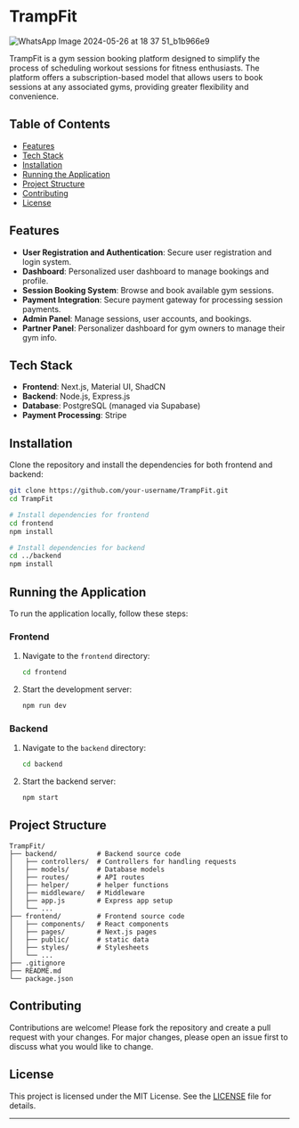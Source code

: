 
# TrampFit

![WhatsApp Image 2024-05-26 at 18 37 51_b1b966e9](https://github.com/ezioxatul/TrampFit/assets/119116696/893fcb17-84ce-4675-8312-a89c1f967e57)


TrampFit is a gym session booking platform designed to simplify the process of scheduling workout sessions for fitness enthusiasts. The platform offers a subscription-based model that allows users to book sessions at any associated gyms, providing greater flexibility and convenience.



## Table of Contents

- [Features](#features)
- [Tech Stack](#tech-stack)
- [Installation](#installation)
- [Running the Application](#running-the-application)
- [Project Structure](#project-structure)
- [Contributing](#contributing)
- [License](#license)

## Features

- **User Registration and Authentication**: Secure user registration and login system.
- **Dashboard**: Personalized user dashboard to manage bookings and profile.
- **Session Booking System**: Browse and book available gym sessions.
- **Payment Integration**: Secure payment gateway for processing session payments.
- **Admin Panel**: Manage sessions, user accounts, and bookings.
- **Partner Panel**: Personalizer dashboard for gym owners to manage their gym info.

## Tech Stack

- **Frontend**: Next.js, Material UI, ShadCN
- **Backend**: Node.js, Express.js
- **Database**: PostgreSQL (managed via Supabase)
- **Payment Processing**: Stripe

## Installation

Clone the repository and install the dependencies for both frontend and backend:

```bash
git clone https://github.com/your-username/TrampFit.git
cd TrampFit

# Install dependencies for frontend
cd frontend
npm install

# Install dependencies for backend
cd ../backend
npm install
```

## Running the Application

To run the application locally, follow these steps:

### Frontend

1. Navigate to the `frontend` directory:
    ```bash
    cd frontend
    ```
2. Start the development server:
    ```bash
    npm run dev
    ```

### Backend

1. Navigate to the `backend` directory:
    ```bash
    cd backend
    ```
2. Start the backend server:
    ```bash
    npm start
    ```

## Project Structure

```plaintext
TrampFit/
├── backend/          # Backend source code
│   ├── controllers/  # Controllers for handling requests
│   ├── models/       # Database models
│   ├── routes/       # API routes
│   ├── helper/       # helper functions
│   ├── middleware/   # Middleware
│   ├── app.js        # Express app setup
│   └── ...
├── frontend/         # Frontend source code
│   ├── components/   # React components
│   ├── pages/        # Next.js pages
│   ├── public/       # static data
│   ├── styles/       # Stylesheets
│   └── ...
├── .gitignore
├── README.md
└── package.json
```

## Contributing

Contributions are welcome! Please fork the repository and create a pull request with your changes. For major changes, please open an issue first to discuss what you would like to change.

## License

This project is licensed under the MIT License. See the [LICENSE](LICENSE) file for details.

---

